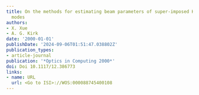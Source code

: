```yaml
---
title: On the methods for estimating beam parameters of super-imposed Hermite-Gaussian
  modes
authors:
- X. Xue
- A. G. Kirk
date: '2000-01-01'
publishDate: '2024-09-06T01:51:47.038802Z'
publication_types:
- article-journal
publication: '*Optics in Computing 2000*'
doi: Doi 10.1117/12.386773
links:
- name: URL
  url: <Go to ISI>://WOS:000088745400108
---
```

